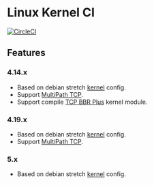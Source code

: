 # Linux Kernel CI

[![CircleCI](https://circleci.com/gh/pexcn/linux-kernel-ci.svg?style=svg)](https://circleci.com/gh/pexcn/linux-kernel-ci)

## Features

### 4.14.x

- Based on debian stretch [kernel](https://packages.debian.org/stretch/linux-image-4.9.0-8-amd64) config.
- Support [MultiPath TCP](https://www.multipath-tcp.org).
- Support compile [TCP BBR Plus](https://github.com/pexcn/linux-tcp-mod/tree/master/tcp_bbr_plus) kernel module.

### 4.19.x

- Based on debian stretch [kernel](https://packages.debian.org/stretch/linux-image-4.9.0-8-amd64) config.
- Support [MultiPath TCP](https://www.multipath-tcp.org).

### 5.x

- Based on debian stretch [kernel](https://packages.debian.org/stretch/linux-image-4.9.0-8-amd64) config.
